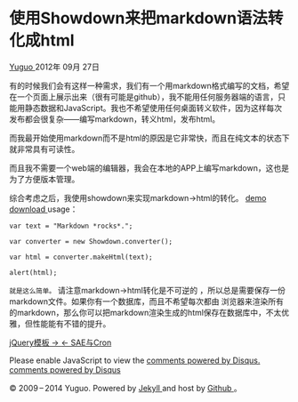 #  使用Showdown来把markdown语法转化成html

[ Yuguo ](http://yuguo.us) 2012年 09月 27日

有的时候我们会有这样一种需求，我们有一个用markdown格式编写的文档，希望在一个页面上展示出来（很有可能是github），我不能用任何服务器端的语言，只
能用静态数据和JavaScript。我也不希望使用任何桌面转义软件，因为这样每次发布都会很复杂——编写markdown，转义html，发布html。

而我最开始使用markdown而不是html的原因是它非常快，而且在纯文本的状态下就非常具有可读性。

而且我不需要一个web端的编辑器，我会在本地的APP上编写markdown，这也是为了方便版本管理。

综合考虑之后，我使用showdown来实现markdown->html的转化。 [ demo
](http://softwaremaniacs.org/playground/showdown-highlight/) [ download
](http://softwaremaniacs.org/playground/showdown-highlight/showdown.js) usage：

    
    
    var text = "Markdown *rocks*.";
    
    var converter = new Showdown.converter();  
    
    var html = converter.makeHtml(text); 
    
    alert(html);

` 就是这么简单。 ` 请注意markdown->html转化是不可逆的 ，所以总是需要保存一份markdown文件。如果你有一个数据库，而且不希望每次都由
浏览器来渲染所有的markdown，那么你可以把markdown渲染生成的html保存在数据库中，不太优雅，但性能能有不错的提升。

[ jQuery模板 → ](/weblog/jquery-template/) [ ← SAE与Cron ](/weblog/sae-and-cron/)

Please enable JavaScript to view the [ comments powered by Disqus.
](http://disqus.com/?ref_noscript) [ comments powered by  Disqus
](http://disqus.com)

© 2009 – 2014 Yuguo. Powered by [ Jekyll ](https://github.com/mojombo/jekyll)
and host by [ Github ](https://github.com/yuguo) 。


